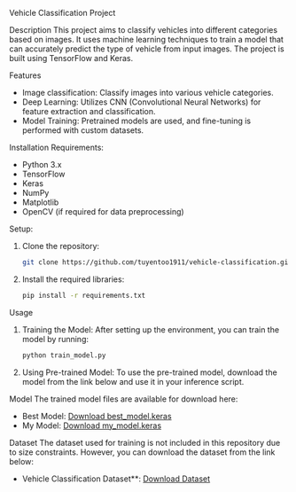 Vehicle Classification Project

Description
This project aims to classify vehicles into different categories based on images. It uses machine learning techniques to train a model that can accurately predict the type of vehicle from input images. The project is built using TensorFlow and Keras.

Features
- Image classification: Classify images into various vehicle categories.
- Deep Learning: Utilizes CNN (Convolutional Neural Networks) for feature extraction and classification.
- Model Training: Pretrained models are used, and fine-tuning is performed with custom datasets.

Installation
Requirements:
- Python 3.x
- TensorFlow
- Keras
- NumPy
- Matplotlib
- OpenCV (if required for data preprocessing)

Setup:
1. Clone the repository:
   ```bash
   git clone https://github.com/tuyentoo1911/vehicle-classification.git
   ```

2. Install the required libraries:
   ```bash
   pip install -r requirements.txt
   ```

Usage
1. Training the Model:
   After setting up the environment, you can train the model by running:
   ```bash
   python train_model.py
   ```

2. Using Pre-trained Model:
   To use the pre-trained model, download the model from the link below and use it in your inference script.

Model
The trained model files are available for download here:

- Best Model: [Download best_model.keras]([https://drive.google.com/file/d/1I98KCaGYFemR9rh8gK_BzMZlxvCec3MA/view?usp=drive_link])
- My Model: [Download my_model.keras]([https://drive.google.com/file/d/1mTjfIItv8YCtufir503tZVkDnvyvllGq/view?usp=sharing])

Dataset
The dataset used for training is not included in this repository due to size constraints. However, you can download the dataset from the link below:

- Vehicle Classification Dataset**: [Download Dataset]([https://drive.google.com/drive/folders/1GjKncdUXFOpREfi_FpLPq-xC91p8jrwO?usp=sharing])
